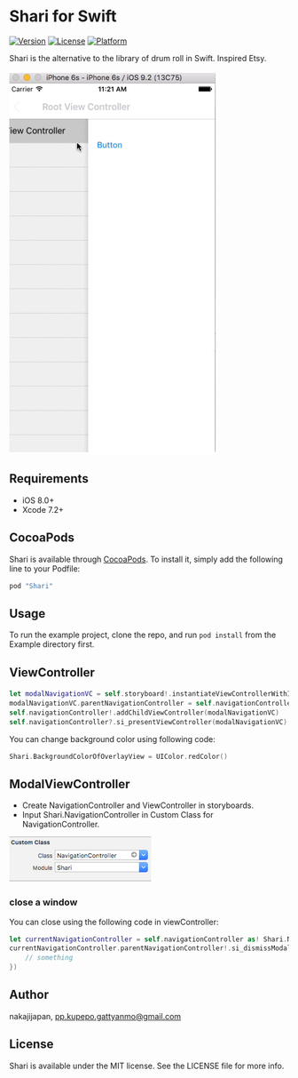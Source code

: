 # Shari for Swift

[![Version](https://img.shields.io/cocoapods/v/Shari.svg?style=flat)](http://cocoapods.org/pods/Shari)
[![License](https://img.shields.io/cocoapods/l/Shari.svg?style=flat)](http://cocoapods.org/pods/Shari)
[![Platform](https://img.shields.io/cocoapods/p/Shari.svg?style=flat)](http://cocoapods.org/pods/Shari)


Shari is the alternative to the library of drum roll in Swift.
Inspired Etsy.

![Shari](./demo.gif)



## Requirements

- iOS 8.0+
- Xcode 7.2+

## CocoaPods

Shari is available through [CocoaPods](http://cocoapods.org). To install
it, simply add the following line to your Podfile:


```ruby
pod "Shari"
```

## Usage

To run the example project, clone the repo, and run `pod install` from the Example directory first.

## ViewController

```swift
let modalNavigationVC = self.storyboard!.instantiateViewControllerWithIdentifier("ModalNavigationController") as! Shari.NavigationController
modalNavigationVC.parentNavigationController = self.navigationController
self.navigationController!.addChildViewController(modalNavigationVC)
self.navigationController?.si_presentViewController(modalNavigationVC)
```

You can change background color using following code:

```swift
Shari.BackgroundColorOfOverlayView = UIColor.redColor()
```

## ModalViewController

- Create NavigationController and ViewController in storyboards.
- Input Shari.NavigationController in Custom Class for NavigationController.

![Shari](./shari01.png)


### close a window

You can close using the following code in viewController:

```swift
let currentNavigationController = self.navigationController as! Shari.NavigationController
currentNavigationController.parentNavigationController!.si_dismissModalView({ () -> Void in
    // something
})
```


## Author

nakajijapan, pp.kupepo.gattyanmo@gmail.com

## License

Shari is available under the MIT license. See the LICENSE file for more info.
